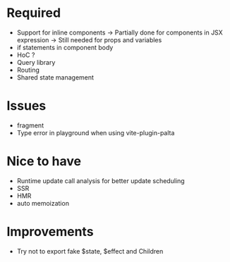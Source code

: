 # Required

- Support for inline components
  -> Partially done for components in JSX expression
  -> Still needed for props and variables
- if statements in component body
- HoC ?
- Query library
- Routing
- Shared state management

# Issues

- fragment
- Type error in playground when using vite-plugin-palta

# Nice to have

- Runtime update call analysis for better update scheduling
- SSR
- HMR
- auto memoization

# Improvements

- Try not to export fake $state, $effect and Children
